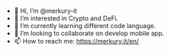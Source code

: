 - 👋 Hi, I’m @merkury-it
- 👀 I’m interested in Crypto and DeFi.
- 🌱 I’m currently learning different code language.
- 💞️ I’m looking to collaborate on develop mobile app.
- 📫 How to reach me: https://merkury.it/en/

<!---
merkury-it/code is a ✨ special ✨ repository because its `README.md` (this file) appears on your GitHub profile.
--->
